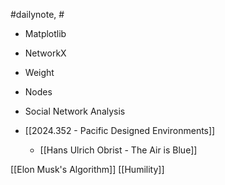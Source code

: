 #dailynote, #
- Matplotlib
- NetworkX


- Weight
- Nodes
- Social Network Analysis

- [[2024.352 - Pacific Designed Environments]]
	- [[Hans Ulrich Obrist - The Air is Blue]]

[[Elon Musk's Algorithm]]
[[Humility]]